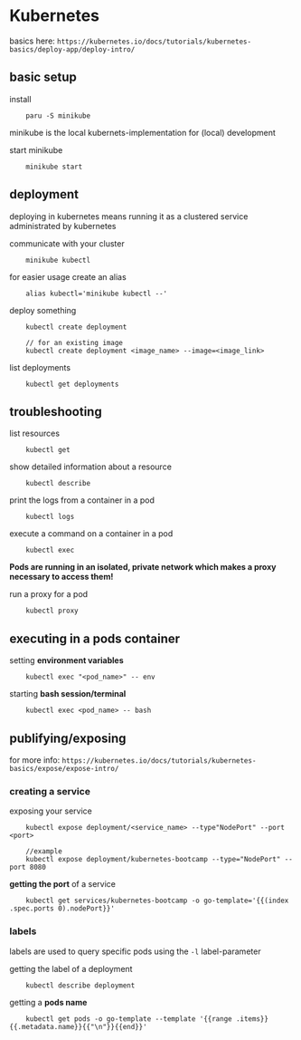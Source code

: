 
# Kubernetes
basics here:
`https://kubernetes.io/docs/tutorials/kubernetes-basics/deploy-app/deploy-intro/`

## basic setup
install
```shell
    paru -S minikube
```

minikube is the local kubernets-implementation for (local) development

start minikube
```shell
    minikube start
```

## deployment
deploying in kubernetes means running it as a clustered service administrated by kubernetes

communicate with your cluster
```shelle
    minikube kubectl
```

for easier usage create an alias
```shell
    alias kubectl='minikube kubectl --'
```

deploy something
```shell
    kubectl create deployment

    // for an existing image
    kubectl create deployment <image_name> --image=<image_link>
```

list deployments
```shell
    kubectl get deployments
```

## troubleshooting
list resources
```shell
    kubectl get
```

show detailed information about a resource
```shell
    kubectl describe
```

print the logs from a container in a pod
```shell
    kubectl logs
```

execute a command on a container in a pod
```shell
    kubectl exec
```

**Pods are running in an isolated, private network which makes a proxy necessary to access them!**


run a proxy for a pod
```shell
    kubectl proxy
```

## executing in a pods container
setting **environment variables**
```shell
    kubectl exec "<pod_name>" -- env
```

starting **bash session/terminal**
```shell
    kubectl exec <pod_name> -- bash
```

## publifying/exposing 
for more info:
`https://kubernetes.io/docs/tutorials/kubernetes-basics/expose/expose-intro/`

### creating a service
exposing your service
```shell
    kubectl expose deployment/<service_name> --type"NodePort" --port <port>

    //example
    kubectl expose deployment/kubernetes-bootcamp --type="NodePort" --port 8080
```

**getting the port** of a service
```shell
    kubectl get services/kubernetes-bootcamp -o go-template='{{(index .spec.ports 0).nodePort}}'
```

### labels
labels are used to query specific pods using the `-l` label-parameter

getting the label of a deployment
```shell
    kubectl describe deployment
```

getting a **pods name**
```shell
    kubectl get pods -o go-template --template '{{range .items}}{{.metadata.name}}{{"\n"}}{{end}}'
```


